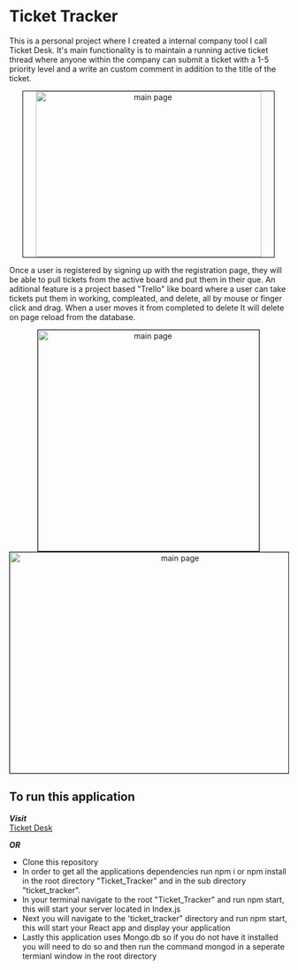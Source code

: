 # Ticket Tracker

This is a personal project where I created a internal company tool I call Ticket Desk. It's main functionality is to maintain a running active ticket thread where anyone within the company can submit a ticket with a 1-5 priority level and a write an custom comment in addition to the title of the ticket.
<p align='center'>
  <image src='ticket_tracker/src/Images/demo.gif' alt='main page' height='300px' width='90%' style='border:1px solid black'/>
</p>
Once a user is registered by signing up with the registration page, they will be able to pull tickets from the active board and put them in their que. 
An aditional feature is a project based "Trello" like board where a user can take tickets put them in working, compleated, and delete, all by mouse or finger click and drag. When a user moves it from completed to delete It will delete on page reload from the database. 

<p align='center'>
<image src='/ticket_tracker/src/Images/userPage.png' alt='main page' height='400px' width='400px' style='border:1px solid black' /> <image src='ticket_tracker/src/Images/kanban1.png' alt='main page' height='400px' width='600px' style='border:1px solid black' />
</p>

## To run this application 
***Visit***
<br/>
<a href='http://209.151.144.62/'> Ticket Desk</a> 

***OR***
- Clone this repository 
- In order to get all the applications dependencies run npm i or npm install in the root directory "Ticket_Tracker" and in the sub directory "ticket_tracker".
- In your terminal navigate to the root "Ticket_Tracker" and run npm start, this will start your server located in Index.js
- Next you will navigate to the 'ticket_tracker" directory and run npm start, this will start your React app and display your application
- Lastly this application uses Mongo.db so if you do not have it installed you will need to do so and then run the command mongod in a seperate termianl window in the root directory
